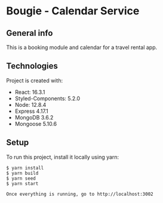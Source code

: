 # Bougie - Calendar Service

## General info
This is a booking module and calendar for a travel rental app. 
	
## Technologies
Project is created with:
* React: 16.3.1
* Styled-Components: 5.2.0
* Node: 12.8.4
* Express 4.17.1
* MongoDB 3.6.2
* Mongoose 5.10.6
	
## Setup
To run this project, install it locally using yarn:

```
$ yarn install
$ yarn build
$ yarn seed
$ yarn start

Once everything is running, go to http://localhost:3002 
